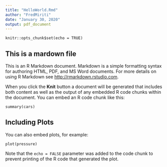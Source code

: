 ```yaml
---
title: "HelloWorld.Rmd"
author: "FredMiriti"
date: "January 30, 2020"
output: pdf_document
---
```


```{r setup, include=FALSE}
knitr::opts_chunk$set(echo = TRUE)
```

## This is a mardown file

This is an R Markdown document. Markdown is a simple formatting syntax for authoring HTML, PDF, and MS Word documents. For more details on using R Markdown see <http://rmarkdown.rstudio.com>.

When you click the **Knit** button a document will be generated that includes both content as well as the output of any embedded R code chunks within the document. You can embed an R code chunk like this:

```{r cars}
summary(cars)
```

## Including Plots

You can also embed plots, for example:

```{r pressure, echo=FALSE}
plot(pressure)
```

Note that the `echo = FALSE` parameter was added to the code chunk to prevent printing of the R code that generated the plot.
